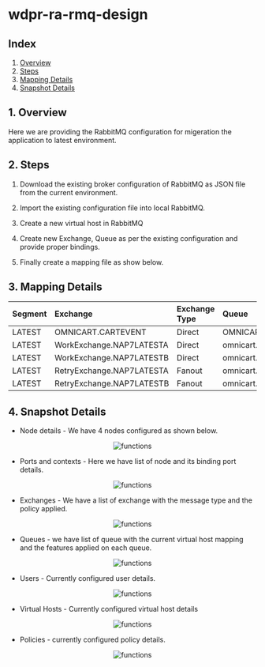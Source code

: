 # wdpr-ra-rmq-design
## Index
1. [Overview](#1-Overview)
2. [Steps](#2-Steps)
3. [Mapping Details](#3-MappingDetails)
4. [Snapshot Details](#3-SnapshotDetails)

## 1. Overview
Here we are providing the RabbitMQ configuration for migeration the application to latest environment. 

## 2. Steps

1. Download the existing broker configuration of RabbitMQ as JSON file from the current environment.

2. Import the existing configuration file into local RabbitMQ.

3. Create a new virtual host in RabbitMQ 

4. Create new Exchange, Queue as per the existing configuration and provide proper bindings.

5. Finally create a mapping file as show below.


## 3. Mapping Details

Segment | Exchange | Exchange Type | Queue | Routing Key
:-------|:--------|:-------|:------|:-------
LATEST|OMNICART.CARTEVENT|Direct| OMNICART.CARTEVENT.NIFI|omnicart
LATEST | WorkExchange.NAP7LATESTA | Direct | omnicart.NAP7LATESTA | omnicart
LATEST | WorkExchange.NAP7LATESTB | Direct | omnicart.NAP7LATESTB | omnicart
LATEST | RetryExchange.NAP7LATESTA | Fanout | omnicart.retry.NAP7LATESTA |
LATEST | RetryExchange.NAP7LATESTB| Fanout | omnicart.retry.NAP7LATESTB |



## 4. Snapshot Details

- Node details - We have 4 nodes configured as shown below.

<p align="center">
  <img src=Documents\Images\nodeDetails.JPG alt="functions"/>
</p>

- Ports and contexts - Here we have list of node and its binding port details.
<p align="center">
  <img src=Documents\Images\portDetails.JPG alt="functions"/>
</p>

- Exchanges - We have a list of exchange with the message type and the policy applied.
<p align="center">
  <img src=Documents\Images\exchangeDetails.JPG alt="functions"/>
</p>

- Queues - we have list of queue with the current virtual host mapping and the features applied on each queue.

<p align="center">
  <img src=Documents\Images\queueDetails.JPG alt="functions"/>
</p>

-  Users - Currently configured user details.
<p align="center">
  <img src=Documents\Images\userDetails.JPG alt="functions"/>
</p>

-  Virtual Hosts - Currently configured virtual host details
<p align="center">
  <img src=Documents\Images\hostDetails.JPG alt="functions"/>
</p>

-  Policies - currently configured policy details.
<p align="center">
  <img src=Documents\Images\policyDetails.JPG alt="functions"/>
</p>

